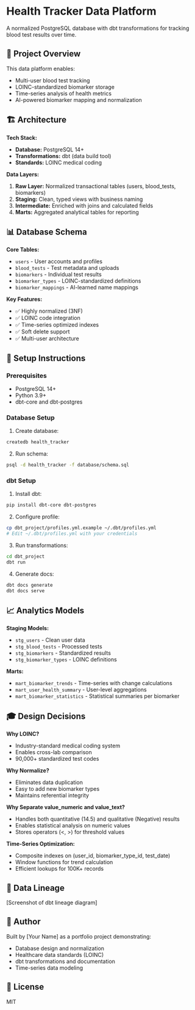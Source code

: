 # Health Tracker Data Platform

A normalized PostgreSQL database with dbt transformations for tracking blood test results over time.

## 🎯 Project Overview

This data platform enables:
- Multi-user blood test tracking
- LOINC-standardized biomarker storage
- Time-series analysis of health metrics
- AI-powered biomarker mapping and normalization

## 🏗️ Architecture

**Tech Stack:**
- **Database:** PostgreSQL 14+
- **Transformations:** dbt (data build tool)
- **Standards:** LOINC medical coding

**Data Layers:**
1. **Raw Layer:** Normalized transactional tables (users, blood_tests, biomarkers)
2. **Staging:** Clean, typed views with business naming
3. **Intermediate:** Enriched with joins and calculated fields
4. **Marts:** Aggregated analytical tables for reporting

## 📊 Database Schema

**Core Tables:**
- `users` - User accounts and profiles
- `blood_tests` - Test metadata and uploads
- `biomarkers` - Individual test results
- `biomarker_types` - LOINC-standardized definitions
- `biomarker_mappings` - AI-learned name mappings

**Key Features:**
- ✅ Highly normalized (3NF)
- ✅ LOINC code integration
- ✅ Time-series optimized indexes
- ✅ Soft delete support
- ✅ Multi-user architecture

## 🚀 Setup Instructions

### Prerequisites
- PostgreSQL 14+
- Python 3.9+
- dbt-core and dbt-postgres

### Database Setup

1. Create database:
```bash
createdb health_tracker
```

2. Run schema:
```bash
psql -d health_tracker -f database/schema.sql
```

### dbt Setup

1. Install dbt:
```bash
pip install dbt-core dbt-postgres
```

2. Configure profile:
```bash
cp dbt_project/profiles.yml.example ~/.dbt/profiles.yml
# Edit ~/.dbt/profiles.yml with your credentials
```

3. Run transformations:
```bash
cd dbt_project
dbt run
```

4. Generate docs:
```bash
dbt docs generate
dbt docs serve
```

## 📈 Analytics Models

**Staging Models:**
- `stg_users` - Clean user data
- `stg_blood_tests` - Processed tests
- `stg_biomarkers` - Standardized results
- `stg_biomarker_types` - LOINC definitions

**Marts:**
- `mart_biomarker_trends` - Time-series with change calculations
- `mart_user_health_summary` - User-level aggregations
- `mart_biomarker_statistics` - Statistical summaries per biomarker

## 🎓 Design Decisions

**Why LOINC?**
- Industry-standard medical coding system
- Enables cross-lab comparison
- 90,000+ standardized test codes

**Why Normalize?**
- Eliminates data duplication
- Easy to add new biomarker types
- Maintains referential integrity

**Why Separate value_numeric and value_text?**
- Handles both quantitative (14.5) and qualitative (Negative) results
- Enables statistical analysis on numeric values
- Stores operators (<, >) for threshold values

**Time-Series Optimization:**
- Composite indexes on (user_id, biomarker_type_id, test_date)
- Window functions for trend calculation
- Efficient lookups for 100K+ records

## 📸 Data Lineage

[Screenshot of dbt lineage diagram]

## 👤 Author

Built by [Your Name] as a portfolio project demonstrating:
- Database design and normalization
- Healthcare data standards (LOINC)
- dbt transformations and documentation
- Time-series data modeling

## 📝 License

MIT
